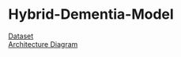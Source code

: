 # Hybrid-Dementia-Model

[Dataset](https://www.kaggle.com/datasets/lukechugh/best-alzheimer-mri-dataset-99-accuracy/data)
<br>
[Architecture Diagram](https://viewer.diagrams.net/?tags=%7B%7D&lightbox=1&highlight=0000ff&edit=_blank&layers=1&nav=1#G1Z_-i5Q279tB2sw760yXLYxNaqmI4Vdz-)
